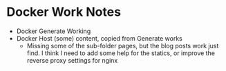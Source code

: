 # Docker Work Notes
- Docker Generate Working
- Docker Host (some) content, copied from Generate works
    - Missing some of the sub-folder pages, but the blog posts work just find. I think I need to add some help for the statics, or improve the reverse proxy settings for nginx